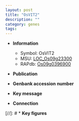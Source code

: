 ```yaml
---
layout: post
title: "OsVIT2"
description: ""
category: genes
tags: 
---
```


* **Information**  
    + Symbol: OsVIT2  
    + MSU: [LOC_Os09g23300](http://rice.uga.edu/cgi-bin/ORF_infopage.cgi?orf=LOC_Os09g23300)  
    + RAPdb: [Os09g0396900](http://rapdb.dna.affrc.go.jp/viewer/gbrowse_details/irgsp1?name=Os09g0396900)  

* **Publication**  

* **Genbank accession number**  

* **Key message**  

* **Connection**  

[//]: # * **Key figures**  


